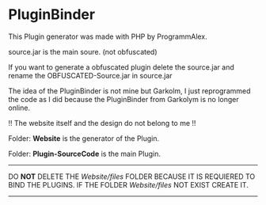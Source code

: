 # PluginBinder
This Plugin generator was made with PHP by ProgrammAlex.

source.jar is the main soure. (not obfuscated)

If you want to generate a obfuscated plugin delete the source.jar and rename the OBFUSCATED-Source.jar in source.jar

The idea of the PluginBinder is not mine but Garkolm, I just reprogrammed the code as I did because the PluginBinder from Garkolym is no longer online.

!! The website itself and the design do not belong to me !!

Folder: **Website** is the generator of the Plugin.

Folder: **Plugin-SourceCode** is the main Plugin.

---------------------------------

DO **NOT** DELETE THE _Website/files_ FOLDER BECAUSE IT IS REQUIERED TO BIND THE PLUGINS.
IF THE FOLDER _Website/files_ NOT EXIST CREATE IT.

---------------------------------

